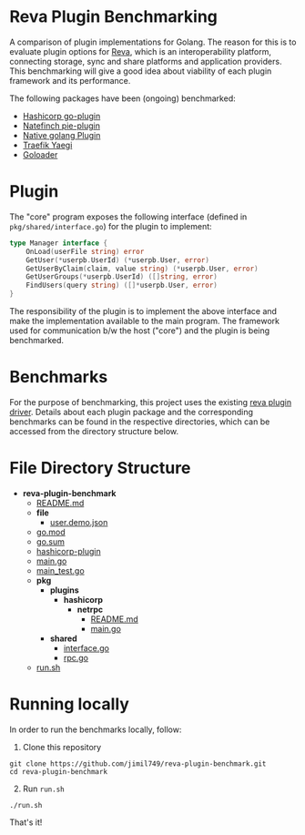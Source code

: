 # Reva Plugin Benchmarking

A comparison of plugin implementations for Golang. The reason for this is to evaluate plugin options for [Reva](https://github.com/cs3org/reva), which is an interoperability platform, connecting storage, sync and share platforms and application providers. This benchmarking will give a good idea about viability of each plugin framework and its performance.

The following packages have been (ongoing) benchmarked:
- [Hashicorp go-plugin](https://github.com/hashicorp/go-plugin)
- [Natefinch pie-plugin](https://github.com/natefinch/pie)
- [Native golang Plugin](https://golang.org/pkg/plugin/)
- [Traefik Yaegi](https://github.com/traefik/yaegi)
- [Goloader](https://github.com/pkujhd/goloader)

# Plugin

The "core" program exposes the following interface (defined in `pkg/shared/interface.go`) for the plugin to implement:

```go
type Manager interface {
	OnLoad(userFile string) error
	GetUser(*userpb.UserId) (*userpb.User, error)
	GetUserByClaim(claim, value string) (*userpb.User, error)
	GetUserGroups(*userpb.UserId) ([]string, error)
	FindUsers(query string) ([]*userpb.User, error)
}
```

The responsibility of the plugin is to implement the above interface and make the implementation available to the main program. The framework used for communication b/w the host ("core") and the plugin is being benchmarked.


 
# Benchmarks

For the purpose of benchmarking, this project uses the existing [reva plugin driver](https://github.com/cs3org/reva/tree/master/pkg/user/manager/json). Details about each plugin package and the corresponding benchmarks can be found in the respective directories, which can be accessed from the directory structure below.

# File Directory Structure
- __reva\-plugin\-benchmark__
   - [README.md](README.md)
   - __file__
     - [user.demo.json](file/user.demo.json)
   - [go.mod](go.mod)
   - [go.sum](go.sum)
   - [hashicorp\-plugin](hashicorp-plugin)
   - [main.go](main.go)
   - [main\_test.go](main_test.go)
   - __pkg__
     - __plugins__
       - __hashicorp__
         - __netrpc__
           - [README.md](pkg/plugins/hashicorp/netrpc/README.md)
           - [main.go](pkg/plugins/hashicorp/netrpc/main.go)
     - __shared__
       - [interface.go](pkg/shared/interface.go)
       - [rpc.go](pkg/shared/rpc.go)
   - [run.sh](run.sh)

# Running locally

In order to run the benchmarks locally, follow:

1. Clone this repository
```
git clone https://github.com/jimil749/reva-plugin-benchmark.git
cd reva-plugin-benchmark
```
2. Run `run.sh`
```
./run.sh
```

That's it!